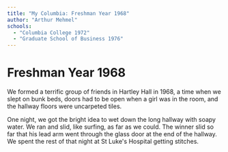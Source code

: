 ```yaml
---
title: "My Columbia: Freshman Year 1968"
author: "Arthur Mehmel"
schools:
  - "Columbia College 1972"
  - "Graduate School of Business 1976"
---
```


# Freshman Year 1968

We formed a terrific group of friends in Hartley Hall in 1968, a time when we slept on bunk beds, doors had to be open when a girl was in the room, and the hallway floors were uncarpeted tiles.

One night, we got the bright idea to wet down the long hallway with soapy water.  We ran and slid, like surfing, as far as we could.  The winner slid so far that his lead arm went through the glass door at the end of the hallway.  We spent the rest of that night at St Luke's Hospital getting stitches.
